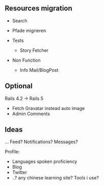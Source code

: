 ## Resources migration

* Search
* Pfade migrieren
* Tests
  * Story Fetcher

* Non Function
  * Info Mail/BlogPost

## Optional

Rails 4.2 -> Rails 5
* Fetch Gravatar instead auto image
* Admin
  Comments

## Ideas
... Feed? Notifications? Messages?

Profile:
* Languages spoken proficiency
* Blog
* Twitter
* ..? any chinese learning site? Tools i use?
